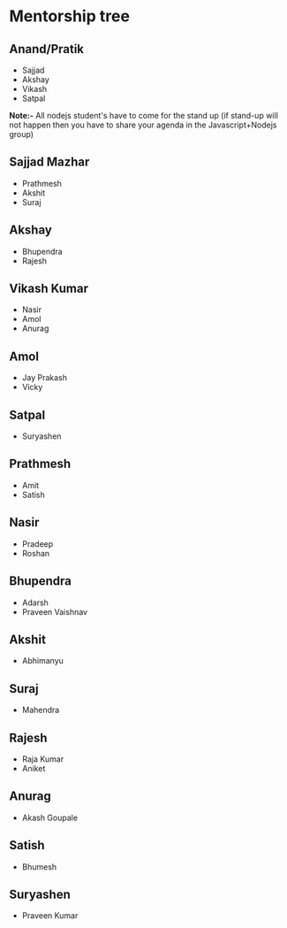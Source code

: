 # Mentorship tree

## Anand/Pratik
- Sajjad
- Akshay
- Vikash
- Satpal

**Note:-** All nodejs student's have to come for the stand up (if stand-up will not happen then you have to share your agenda in the Javascript+Nodejs group)

## Sajjad Mazhar
- Prathmesh
- Akshit
- Suraj

## Akshay
- Bhupendra
- Rajesh

## Vikash Kumar
- Nasir
- Amol
- Anurag

## Amol
- Jay Prakash
- Vicky

## Satpal
- Suryashen

## Prathmesh
- Amit
- Satish

## Nasir
- Pradeep 
- Roshan

## Bhupendra
- Adarsh
- Praveen Vaishnav

## Akshit
- Abhimanyu

## Suraj
- Mahendra

## Rajesh
- Raja Kumar
- Aniket 

## Anurag
- Akash Goupale

## Satish
- Bhumesh

## Suryashen
- Praveen Kumar
